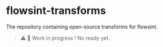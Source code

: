 # flowsint-transforms
The repository containing open-source transforms for flowsint.

> ⚠️ 🚧 Work in progress ! No ready yet.
